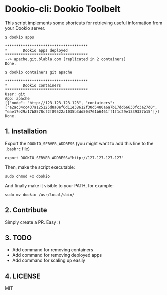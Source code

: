 Dookio-cli: Dookio Toolbelt
===============================

This script implements some shortcuts for retrieving useful information from your Dookio server.

```
$ dookio apps

*************************************
*       Dookio apps deployed
*************************************
--> apache.git.blabla.com (replicated in 2 containers)
Done.

$ dookio containers git apache

*************************************
*       Dookio containers
*************************************
User: git
App: apache
[{"node": "http://123.123.123.123", "containers": ["a2ac34cc437a125125d8a0ef6d11e38612f30d5480a6a7b17dd66633fc3a27d0", "eae17e29a17b8578cf2f89522a1035b3dd504761b6461ff1f1c29e1339337b15"]}]
Done.
```

## 1. Installation

Export the `DOOKIO_SERVER_ADDRESS` (you might want to add this line to the `.bashrc` file)

```
export DOOKIO_SERVER_ADDRESS="http://127.127.127.127"
```

Then, make the script executable:

```
sudo chmod +x dookio
```

And finally make it visible to your PATH, for example:

```
sudo mv dookio /usr/local/sbin/
```

## 2. Contribute

Simply create a PR. Easy :)

## 3. TODO

* Add command for removing containers
* Add command for removing deployed apps
* Add command for scaling up easily 

## 4. LICENSE
MIT
